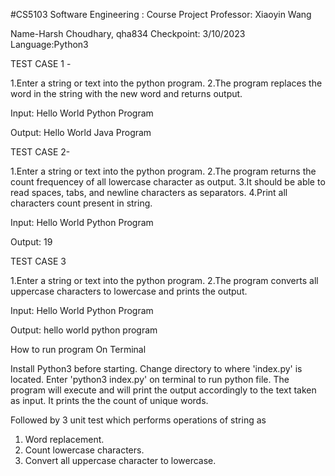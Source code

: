 #CS5103 Software Engineering : Course Project   Professor: Xiaoyin Wang

Name-Harsh Choudhary, qha834
Checkpoint: 3/10/2023
Language:Python3

TEST CASE 1 -

1.Enter a string or text into the python program.
2.The program replaces the word in the string with the new word and returns output.

Input: Hello World Python Program

Output: Hello World Java Program

TEST CASE 2-

1.Enter a string or text into the python program.
2.The program returns the count frequencey of all lowercase character as output.
3.It should be able to read spaces, tabs, and newline characters as separators.
4.Print all characters count present in string.

Input: Hello World Python Program

Output: 19

TEST CASE 3

1.Enter a string or text into the python program.
2.The program converts all uppercase characters to lowercase and prints the output.

Input: Hello World Python Program

Output: hello world python program

How to run program
On Terminal 

Install Python3 before starting.
Change directory to where 'index.py' is located. 
Enter 'python3 index.py' on terminal to run python file.
The program will execute and will print the output accordingly to the text taken as input. 
It prints the the count of unique words.

Followed by 3 unit test which performs operations of string as 
1. Word replacement.
2. Count lowercase characters.
3. Convert all uppercase character to lowercase.


